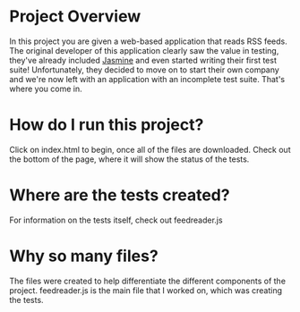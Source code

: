 # Project Overview

In this project you are given a web-based application that reads RSS feeds. The original developer of this application clearly saw the value in testing, they've already included [Jasmine](http://jasmine.github.io/) and even started writing their first test suite! Unfortunately, they decided to move on to start their own company and we're now left with an application with an incomplete test suite. That's where you come in.


# How do I run this project?

Click on index.html to begin, once all of the files are downloaded. Check out the bottom of the page, where it will show the status of the tests.

# Where are the tests created?

For information on the tests itself, check out feedreader.js

# Why so many files?

The files were created to help differentiate the different components of the project.
feedreader.js is the main file that I worked on, which was creating the tests.
